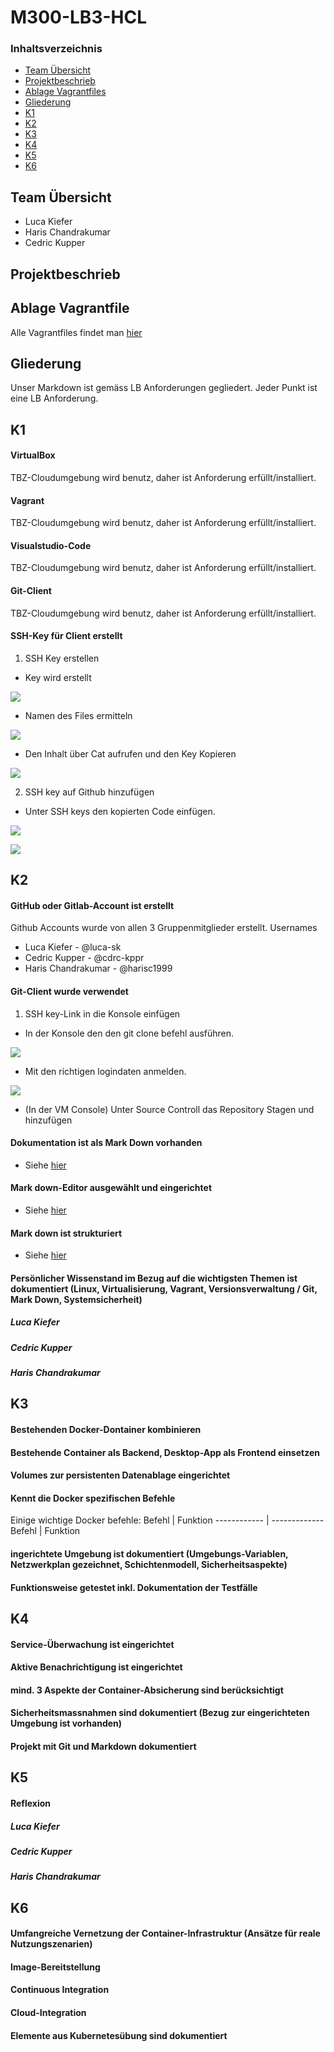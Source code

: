 # M300-LB3-HCL

### Inhaltsverzeichnis
* [Team  Übersicht]()
* [Projektbeschrieb]()
* [Ablage Vagrantfiles]()
* [Gliederung]()
* [K1]()
* [K2]()
* [K3]()
* [K4]()
* [K5]()
* [K6]()



## Team Übersicht
* Luca Kiefer
* Haris Chandrakumar
* Cedric Kupper

## Projektbeschrieb


## Ablage Vagrantfile
Alle Vagrantfiles findet man [hier](https://github.com/cdrc-kppr/M300-LB3-HCL/tree/master/Files)


## Gliederung
Unser Markdown ist gemäss LB Anforderungen gegliedert.
Jeder Punkt ist eine LB Anforderung.

## K1

#### VirtualBox
TBZ-Cloudumgebung wird benutz, daher ist Anforderung erfüllt/installiert.

#### Vagrant
TBZ-Cloudumgebung wird benutz, daher ist Anforderung erfüllt/installiert.

#### Visualstudio-Code
TBZ-Cloudumgebung wird benutz, daher ist Anforderung erfüllt/installiert.

#### Git-Client
TBZ-Cloudumgebung wird benutz, daher ist Anforderung erfüllt/installiert.

#### SSH-Key für Client erstellt
1. SSH Key erstellen 

  * Key wird erstellt

![](images/Bild1.png)

  * Namen des Files ermitteln

![](images/Bild2.png)

  * Den Inhalt über Cat aufrufen und den Key Kopieren

![](images/Bild3.png)
  
2. SSH key auf Github hinzufügen

  * Unter SSH keys den kopierten Code einfügen.

![](images/Bild4.png)

![](images/Bild5.png)

## K2
#### GitHub oder Gitlab-Account ist erstellt
Github Accounts wurde von allen 3 Gruppenmitglieder erstellt.
Usernames
* Luca Kiefer - @luca-sk  
* Cedric Kupper - @cdrc-kppr  
* Haris Chandrakumar - @harisc1999

#### Git-Client wurde verwendet
1. SSH key-Link in die Konsole einfügen

  * In der Konsole den den git clone befehl ausführen.

![](images/Bild6.png)
  
  * Mit den richtigen logindaten anmelden.

![](images/Bild7.png)

 * (In der VM Console) Unter Source Controll das Repository Stagen und hinzufügen


#### Dokumentation ist als Mark Down vorhanden
* Siehe [hier](https://github.com/cdrc-kppr/M300-KCL)


#### Mark down-Editor ausgewählt und eingerichtet
* Siehe [hier](https://github.com/cdrc-kppr/M300-KCL)

#### Mark down ist strukturiert
* Siehe [hier](https://github.com/cdrc-kppr/M300-KCL)

#### Persönlicher Wissenstand im Bezug auf die wichtigsten Themen ist dokumentiert (Linux, Virtualisierung, Vagrant, Versionsverwaltung / Git, Mark Down, Systemsicherheit)
##### Luca Kiefer


##### Cedric Kupper


##### Haris Chandrakumar



## K3
#### Bestehenden Docker-Dontainer kombinieren

#### Bestehende Container als Backend, Desktop-App als Frontend  einsetzen

#### Volumes zur persistenten Datenablage eingerichtet

#### Kennt die Docker spezifischen Befehle
Einige wichtige Docker befehle:
Befehl | Funktion
------------ | -------------
Befehl | Funktion

#### ingerichtete Umgebung ist dokumentiert (Umgebungs-Variablen, Netzwerkplan gezeichnet, Schichtenmodell, Sicherheitsaspekte)

#### Funktionsweise getestet inkl. Dokumentation der Testfälle



## K4
#### Service-Überwachung ist eingerichtet

#### Aktive Benachrichtigung ist eingerichtet

#### mind. 3 Aspekte der Container-Absicherung sind berücksichtigt

#### Sicherheitsmassnahmen sind dokumentiert (Bezug zur eingerichteten Umgebung ist vorhanden)

#### Projekt mit Git und Markdown dokumentiert


## K5

#### Reflexion
##### Luca Kiefer


##### Cedric Kupper


##### Haris Chandrakumar


## K6
#### Umfangreiche Vernetzung der Container-Infrastruktur (Ansätze für reale Nutzungszenarien)

#### Image-Bereitstellung

#### Continuous Integration

#### Cloud-Integration

#### Elemente aus Kubernetesübung sind dokumentiert

